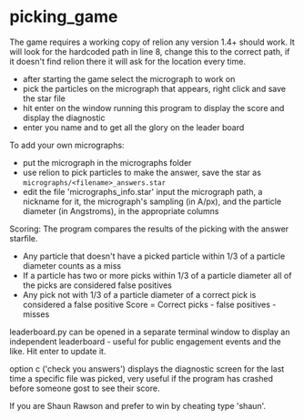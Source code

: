 # picking_game
The game requires a working copy of relion any version 1.4+ should work.  It will look for the hardcoded path in line 8, change this to the correct path, if it doesn't find relion there it will ask for the location every time.
- after starting the game select the micrograph to work on
- pick the particles on the micrograph that appears, right click and save the star file
- hit enter on the window running this program to display the score and display the diagnostic
- enter you name and to get all the glory on the leader board

To add your own micrographs:
- put the micrograph in the micrographs folder
- use relion to pick particles to make the answer, save the star as `micrographs/<filename>_answers.star`
- edit the file 'micrographs_info.star' input the micrograph path, a nickname for it, the micrograph's sampling (in A/px), and the particle diameter (in Angstroms), in the appropriate columns

Scoring:
The program compares the results of the picking with the answer starfile.
- Any particle that doesn't have a picked particle within 1/3 of a particle diameter counts as a miss
- If a particle has two or more picks within 1/3 of a particle diameter all of the picks are considered false positives
- Any pick not with 1/3 of a particle diameter of a correct pick is considered a false positive
Score  = Correct picks - false positives - misses

leaderboard.py can be opened in a separate terminal window to display an independent leaderboard - useful for public engagement events and the like.  Hit enter to update it.

option c ('check you answers') displays the diagnostic screen for the last time a specific file was picked, very useful if the program has crashed before someone gost to see their score.

If you are Shaun Rawson and prefer to win by cheating type 'shaun'.

